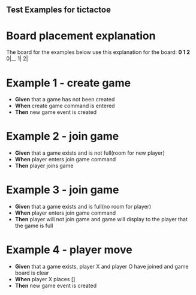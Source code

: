 ## Test Examples for tictactoe

# Board placement explanation
The board for the examples below use this explanation for the board:
  __0 1 2__
0|__
1|
2|

# Example 1 - create game

* **Given** that a game has not been created
* **When** create game command is entered
* **Then** new game event is created

# Example 2 - join game

* **Given** that a game exists and is not full(room for new player)
* **When** player enters join game command
* **Then** player joins game

# Example 3 - join game

* **Given** that a game exists and is full(no room for player)
* **When** player enters join game command
* **Then** player will not join game and game will display to the player that the game is full

# Example 4 - player move

* **Given** that a game exists, player X and player O have joined and game board is clear
* **When** player X places []
* **Then** new game event is created
